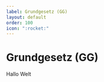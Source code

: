 ```yaml
---
label: Grundgesetz (GG)
layout: default
order: 100
icon: ":rocket:"
---
```


# Grundgesetz (GG)

Hallo Welt